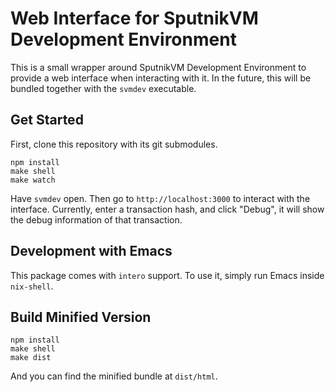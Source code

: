 # Web Interface for SputnikVM Development Environment

This is a small wrapper around SputnikVM Development Environment to
provide a web interface when interacting with it. In the future, this
will be bundled together with the `svmdev` executable.

## Get Started

First, clone this repository with its git submodules.

```
npm install
make shell
make watch
```

Have `svmdev` open. Then go to `http://localhost:3000` to interact
with the interface. Currently, enter a transaction hash, and click
"Debug", it will show the debug information of that transaction.

## Development with Emacs

This package comes with `intero` support. To use it, simply run Emacs
inside `nix-shell`.

## Build Minified Version

```
npm install
make shell
make dist
```

And you can find the minified bundle at `dist/html`.
